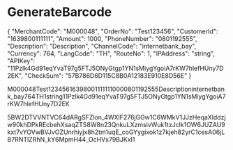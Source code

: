 # GenerateBarcode


{
  "MerchantCode": "M000048",
  "OrderNo": "Test123456",
  "CustomerId": "1639800111111",
  "Amount": 1000,
  "PhoneNumber": "0801192555",
  "Description": "Description",
  "ChannelCode": "internetbank_bay",
  "Currency": 764,
  "LangCode": "TH",
  "RouteNo": 1,
  "IPAddress": "string",
  "APIKey": "11Pzlk4Gd91eqYvaT97g5FTJ5ONyGtgp1YN1sMiygYgoiA7rKW7hlefHUny7D2EK",
  "CheckSum": "57B786D6D115C8B0A12183E910E8D56E"
}

M000048Test123456163980011111110000801192555Descriptioninternetbank_bay764TH1string11Pzlk4Gd91eqYvaT97g5FTJ5ONyGtgp1YN1sMiygYgoiA7rKW7hlefHUny7D2EK


5BW2DTVVNTVC64dARgSFZlon_4WXlF276jGGw1C6WMkV1JJzHeqaXlddzjw90khDPkREcbehXsaqZTS8W8n23QnkuLXzmsivWuk1tzJclk1OW6JUZAU9kxt7vYOVwBVJvOZUnrhiyjx8h2tm1uqE_coGYygixok1z7kjeh82yrC1cesA06jLB7RNTlZRhN_kY6MpmH44_OcHVx79BJKxI1
